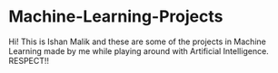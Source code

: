# Machine-Learning-Projects
Hi! This is Ishan Malik and these are some of the projects in Machine Learning made by me while playing around with Artificial Intelligence. RESPECT!!
